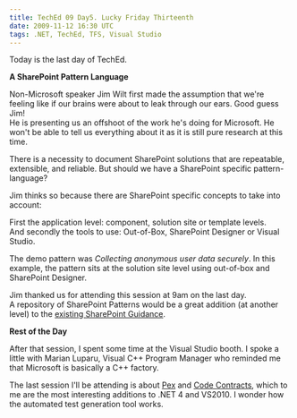 ```yaml
---
title: TechEd 09 Day5. Lucky Friday Thirteenth
date: 2009-11-12 16:30 UTC
tags: .NET, TechEd, TFS, Visual Studio
---
```


Today is the last day of TechEd.  

**A SharePoint Pattern Language**  

Non-Microsoft speaker Jim Wilt first made the assumption that we're feeling like if our brains were about to leak through our ears. Good guess Jim!  
He is presenting us an offshoot of the work he's doing for Microsoft. He won't be able to tell us everything about it as it is still pure research at this time.  

There is a necessity to document SharePoint solutions that are repeatable, extensible, and reliable. But should we have a SharePoint specific pattern-language?  

Jim thinks so because there are SharePoint specific concepts to take into account:  

First the application level: component, solution site or template levels.  
And secondly the tools to use: Out-of-Box, SharePoint Designer or Visual Studio.  

The demo pattern was _Collecting anonymous user data securely_. In this example, the pattern sits at the solution site level using out-of-box and SharePoint Designer.  

Jim thanked us for attending this session at 9am on the last day.  
A repository of SharePoint Patterns would be a great addition (at another level) to the [existing SharePoint Guidance](http://www.codeplex.com/spg).  

**Rest of the Day**  

After that session, I spent some time at the Visual Studio booth. I spoke a little with Marian Luparu, Visual C++ Program Manager who reminded me that Microsoft is basically a C++ factory.  

The last session I'll be attending is about [Pex](http://msdn.microsoft.com/en-us/devlabs/cc950525.aspx) and [Code Contracts](http://research.microsoft.com/en-us/projects/contracts/), which to me are the most interesting additions to .NET 4 and VS2010\. I wonder how the automated test generation tool works.